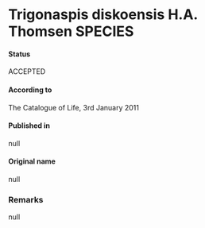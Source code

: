 Trigonaspis diskoensis H.A. Thomsen SPECIES
=======

#### Status
ACCEPTED

#### According to
The Catalogue of Life, 3rd January 2011

#### Published in
null

#### Original name
null

### Remarks
null